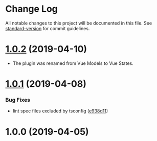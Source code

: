 # Change Log

All notable changes to this project will be documented in this file. See [standard-version](https://github.com/conventional-changelog/standard-version) for commit guidelines.

<a name="1.0.2"></a>
# [1.0.2](https://github.com/sumcumo/vue-states/compare/v1.0.1...v1.0.2) (2019-04-10)

* The plugin was renamed from Vue Models to Vue States.


<a name="1.0.1"></a>
# [1.0.1](https://github.com/sumcumo/vue-states/compare/v1.0.0...v1.0.1) (2019-04-08)


### Bug Fixes

* lint spec files excluded by tsconfig ([e938d11](https://github.com/sumcumo/vue-states/commit/e938d11))



<a name="1.0.0"></a>
# 1.0.0 (2019-04-05)
